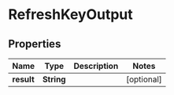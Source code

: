

# RefreshKeyOutput

## Properties

Name | Type | Description | Notes
------------ | ------------- | ------------- | -------------
**result** | **String** |  |  [optional]



